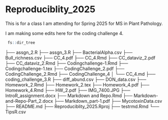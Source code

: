 # Reproduciblity_2025
This is for a class I am attending for Spring 2025 for MS in Plant Pathology.

I am making some edits here for the coding challenge 4.

```r
 fs::dir_tree
```
├── assgn_2.R
├── assgn_3.R
├── BacterialAlpha.csv
├── Bull_richness.csv
├── CC_4.pdf
├── CC_4.Rmd
├── CC_dataviz_2.pdf
├── CC_dataviz_2.Rmd
├── Codingchallenge-1.Rmd
├── Codingchallenge-1.tex
├── CodingChallenge_2.pdf
├── CodingChallenge_2.Rmd
├── CodingChallenge_4
│   └── CC_4.md
├── coding_challenge_3.R
├── diff_abund.csv
├── DON_data.csv
├── Homework_2.Rmd
├── Homework_2.tex
├── Homework_4.pdf
├── Homework_4.Rmd
├── HW_2.pdf
├── IMG_7400.JPG
├── IntroR_assignment.docx
├── Markdown and Repo.Rmd
├── Markdown-and-Repo-Part_2.docx
├── Markdown_part-1.pdf
├── MycotoxinData.csv
├── README.md
├── Reproduciblity_2025.Rproj
├── testrmd.Rmd
└── TipsR.csv
```